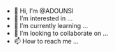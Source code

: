 - 👋 Hi, I’m @ADOUNSI
- 👀 I’m interested in ...
- 🌱 I’m currently learning ...
- 💞️ I’m looking to collaborate on ...
- 📫 How to reach me ...

<!---
ADOUNSI/ADOUNSI is a ✨ special ✨ repository because its `README.md` (this file) appears on your GitHub profile.
You can click the Preview link to take a look at your changes.
--->
